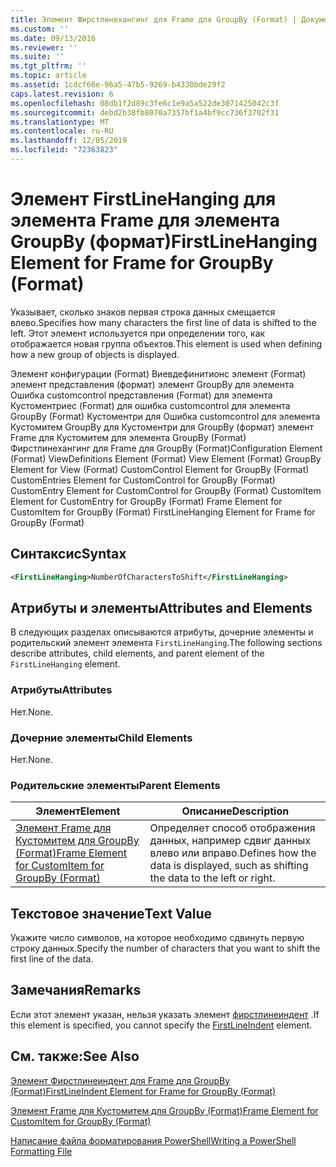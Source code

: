 ```yaml
---
title: Элемент Фирстлинехангинг для Frame для GroupBy (Format) | Документация Майкрософт
ms.custom: ''
ms.date: 09/13/2016
ms.reviewer: ''
ms.suite: ''
ms.tgt_pltfrm: ''
ms.topic: article
ms.assetid: 1cdcf66e-96a5-47b5-9269-b4330bde29f2
caps.latest.revision: 6
ms.openlocfilehash: 08db1f2d89c3fe6c1e9a5a522de3071425042c3f
ms.sourcegitcommit: debd2b38fb8070a7357bf1a4bf9cc736f3702f31
ms.translationtype: MT
ms.contentlocale: ru-RU
ms.lasthandoff: 12/05/2019
ms.locfileid: "72363823"
---
```

# <a name="firstlinehanging-element-for-frame-for-groupby-format"></a><span data-ttu-id="abd5e-102">Элемент FirstLineHanging для элемента Frame для элемента GroupBy (формат)</span><span class="sxs-lookup"><span data-stu-id="abd5e-102">FirstLineHanging Element for Frame for GroupBy (Format)</span></span>

<span data-ttu-id="abd5e-103">Указывает, сколько знаков первая строка данных смещается влево.</span><span class="sxs-lookup"><span data-stu-id="abd5e-103">Specifies how many characters the first line of data is shifted to the left.</span></span> <span data-ttu-id="abd5e-104">Этот элемент используется при определении того, как отображается новая группа объектов.</span><span class="sxs-lookup"><span data-stu-id="abd5e-104">This element is used when defining how a new group of objects is displayed.</span></span>

<span data-ttu-id="abd5e-105">Элемент конфигурации (Format) Виевдефинитионс элемент (Format) элемент представления (формат) элемент GroupBy для элемента Ошибка customcontrol представления (Format) для элемента Кустоментриес (Format) для ошибка customcontrol для элемента GroupBy (Format) Кустоментри для Ошибка customcontrol для элемента Кустомитем GroupBy для Кустоментри для GroupBy (формат) элемент Frame для Кустомитем для элемента GroupBy (Format) Фирстлинехангинг для Frame для GroupBy (Format)</span><span class="sxs-lookup"><span data-stu-id="abd5e-105">Configuration Element (Format) ViewDefinitions Element (Format) View Element (Format) GroupBy Element for View (Format) CustomControl Element for GroupBy (Format) CustomEntries Element for CustomControl for GroupBy (Format) CustomEntry Element for CustomControl for GroupBy (Format) CustomItem Element for CustomEntry for GroupBy (Format) Frame Element for CustomItem for GroupBy (Format) FirstLineHanging Element for Frame for GroupBy (Format)</span></span>

## <a name="syntax"></a><span data-ttu-id="abd5e-106">Синтаксис</span><span class="sxs-lookup"><span data-stu-id="abd5e-106">Syntax</span></span>

```xml
<FirstLineHanging>NumberOfCharactersToShift</FirstLineHanging>
```

## <a name="attributes-and-elements"></a><span data-ttu-id="abd5e-107">Атрибуты и элементы</span><span class="sxs-lookup"><span data-stu-id="abd5e-107">Attributes and Elements</span></span>

<span data-ttu-id="abd5e-108">В следующих разделах описываются атрибуты, дочерние элементы и родительский элемент элемента `FirstLineHanging`.</span><span class="sxs-lookup"><span data-stu-id="abd5e-108">The following sections describe attributes, child elements, and parent element of the `FirstLineHanging` element.</span></span>

### <a name="attributes"></a><span data-ttu-id="abd5e-109">Атрибуты</span><span class="sxs-lookup"><span data-stu-id="abd5e-109">Attributes</span></span>

<span data-ttu-id="abd5e-110">Нет.</span><span class="sxs-lookup"><span data-stu-id="abd5e-110">None.</span></span>

### <a name="child-elements"></a><span data-ttu-id="abd5e-111">Дочерние элементы</span><span class="sxs-lookup"><span data-stu-id="abd5e-111">Child Elements</span></span>

<span data-ttu-id="abd5e-112">Нет.</span><span class="sxs-lookup"><span data-stu-id="abd5e-112">None.</span></span>

### <a name="parent-elements"></a><span data-ttu-id="abd5e-113">Родительские элементы</span><span class="sxs-lookup"><span data-stu-id="abd5e-113">Parent Elements</span></span>

|<span data-ttu-id="abd5e-114">Элемент</span><span class="sxs-lookup"><span data-stu-id="abd5e-114">Element</span></span>|<span data-ttu-id="abd5e-115">Описание</span><span class="sxs-lookup"><span data-stu-id="abd5e-115">Description</span></span>|
|-------------|-----------------|
|[<span data-ttu-id="abd5e-116">Элемент Frame для Кустомитем для GroupBy (Format)</span><span class="sxs-lookup"><span data-stu-id="abd5e-116">Frame Element for CustomItem for GroupBy (Format)</span></span>](./frame-element-for-customitem-for-groupby-format.md)|<span data-ttu-id="abd5e-117">Определяет способ отображения данных, например сдвиг данных влево или вправо.</span><span class="sxs-lookup"><span data-stu-id="abd5e-117">Defines how the data is displayed, such as shifting the data to the left or right.</span></span>|

## <a name="text-value"></a><span data-ttu-id="abd5e-118">Текстовое значение</span><span class="sxs-lookup"><span data-stu-id="abd5e-118">Text Value</span></span>

<span data-ttu-id="abd5e-119">Укажите число символов, на которое необходимо сдвинуть первую строку данных.</span><span class="sxs-lookup"><span data-stu-id="abd5e-119">Specify the number of characters that you want to shift the first line of the data.</span></span>

## <a name="remarks"></a><span data-ttu-id="abd5e-120">Замечания</span><span class="sxs-lookup"><span data-stu-id="abd5e-120">Remarks</span></span>

<span data-ttu-id="abd5e-121">Если этот элемент указан, нельзя указать элемент [фирстлинеиндент](./firstlineindent-element-for-frame-for-groupby-format.md) .</span><span class="sxs-lookup"><span data-stu-id="abd5e-121">If this element is specified, you cannot specify the [FirstLineIndent](./firstlineindent-element-for-frame-for-groupby-format.md) element.</span></span>

## <a name="see-also"></a><span data-ttu-id="abd5e-122">См. также:</span><span class="sxs-lookup"><span data-stu-id="abd5e-122">See Also</span></span>

[<span data-ttu-id="abd5e-123">Элемент Фирстлинеиндент для Frame для GroupBy (Format)</span><span class="sxs-lookup"><span data-stu-id="abd5e-123">FirstLineIndent Element for Frame for GroupBy (Format)</span></span>](./firstlineindent-element-for-frame-for-groupby-format.md)

[<span data-ttu-id="abd5e-124">Элемент Frame для Кустомитем для GroupBy (Format)</span><span class="sxs-lookup"><span data-stu-id="abd5e-124">Frame Element for CustomItem for GroupBy (Format)</span></span>](./frame-element-for-customitem-for-groupby-format.md)

[<span data-ttu-id="abd5e-125">Написание файла форматирования PowerShell</span><span class="sxs-lookup"><span data-stu-id="abd5e-125">Writing a PowerShell Formatting File</span></span>](./writing-a-powershell-formatting-file.md)

